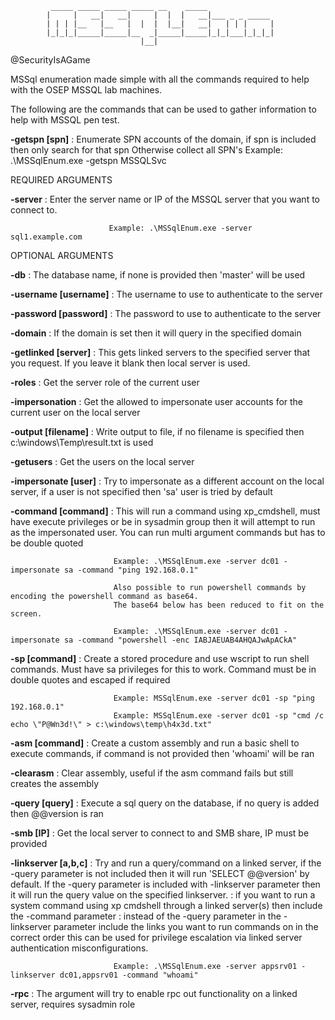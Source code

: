 
             _____ _____ _____ _____ __    _____
            |     |   __|   __|     |  |  |   __|___ _ _ _____
            | | | |__   |__   |  |  |  |__|   __|   | | |     |
            |_|_|_|_____|_____|__  _|_____|_____|_|_|___|_|_|_|
                                 |__|
@SecurityIsAGame



MSSql enumeration made simple with all the commands required to help with the OSEP MSSQL lab machines.


The following are the commands that can be used to gather information to help with MSSQL pen test.



**-getspn [spn]**            : Enumerate SPN accounts of the domain, if spn is included then only search for that spn
Otherwise collect all SPN's
                           Example:  .\MSSqlEnum.exe -getspn MSSQLSvc






REQUIRED ARGUMENTS

**-server**                : Enter the server name or IP of the MSSQL server that you want to connect to.

                          Example: .\MSSqlEnum.exe -server sql1.example.com




OPTIONAL ARGUMENTS


**-db**                      : The database name, if none is provided then 'master' will be used


**-username [username]**    : The username to use to authenticate to the server

**-password [password]**    : The password to use to authenticate to the server


**-domain**                 : If the domain is set then it will query in the specified domain



**-getlinked [server]**     : This gets linked servers to the specified server that you request.
                           If you leave it blank then local server is used.
                           
                           
                           
**-roles**                  : Get the server role of the current user


**-impersonation**          : Get the allowed to impersonate user accounts for the current user on the local server


**-output [filename]**     : Write output to file, if no filename is specified then c:\windows\Temp\result.txt is used


**-getusers**               : Get the users on the local server


**-impersonate [user]**      : Try to impersonate as a different account on the local server,
                           if a user is not specified then 'sa' user is tried by default
                           
                           
                           
**-command [command]**       : This will run a command using xp_cmdshell, must have execute privileges or be in sysadmin group
                           then it will attempt to run as the impersonated user.
                           You can run multi argument commands but has to be double quoted

                           Example: .\MSSqlEnum.exe -server dc01 -impersonate sa -command "ping 192.168.0.1"

                           Also possible to run powershell commands by encoding the powershell command as base64.
                           The base64 below has been reduced to fit on the screen.

                           Example: .\MSSqlEnum.exe -server dc01 -impersonate sa -command "powershell -enc IABJAEUAB4AHQAJwApACkA"


**-sp [command]**            : Create a stored procedure and use wscript to run shell commands.  Must have sa privileges for this to work.
                           Command must be in double quotes and escaped if required

                           Example: MSSqlEnum.exe -server dc01 -sp "ping 192.168.0.1"
                           Example: MSSqlEnum.exe -server dc01 -sp "cmd /c echo \"P@Wn3d!\" > c:\windows\temp\h4x3d.txt"


**-asm [command]**           : Create a custom assembly and run a basic shell to execute commands, if command is not provided then 'whoami' will be ran


**-clearasm**               : Clear assembly, useful if the asm command fails but still creates the assembly


**-query [query]**          : Execute a sql query on the database, if no query is added then @@version is ran


**-smb [IP]**               : Get the local server to connect to and SMB share, IP must be provided


**-linkserver [a,b,c]**     : Try and run a query/command on a linked server, if the -query parameter is not included then it will run 'SELECT @@version' by default.
                           If the -query parameter is included with -linkserver parameter then it will run the query value on the specified linkserver.
                         : if you want to run a system command using xp cmdshell through a linked server(s) then include the -command parameter
                         : instead of the -query parameter
                           in the -linkserver parameter include the links you want to run commands on in the correct order
                           this can be used for privilege escalation via linked server authentication misconfigurations.

                           Example: .\MSSqlEnum.exe -server appsrv01 -linkserver dc01,appsrv01 -command "whoami"
                           


**-rpc**                    : The argument will try to enable rpc out functionality on a linked server, requires sysadmin role
